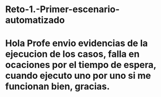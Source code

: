 # Reto-1.-Primer-escenario-automatizado
# Hola Profe envio evidencias de la ejecucion de los casos, falla en ocaciones por el tiempo de espera, cuando ejecuto uno por uno si me funcionan bien, gracias.
